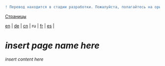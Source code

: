 ```diff
! Перевод находится в стадии разработки. Пожалуйста, полагайтесь на оригинальную версию на английском языке.
```

[Страницы](https://github.com/syncloud/docs/blob/master/ru/index.md#Страницы)

[en](https://github.com/syncloud/platform/wiki/Virtual-Box) | 
[de](https://github.com/syncloud/docs/blob/master/de/content/Virtual-Box.md) | 
[cn](https://github.com/syncloud/docs/blob/master/cn/content/Virtual-Box.md) | 
ru | 
[fr](https://github.com/syncloud/docs/blob/master/fr/content/Virtual-Box.md) | 
[es](https://github.com/syncloud/docs/blob/master/es/content/Virtual-Box.md) | 

# *insert page name here*

*insert content here*
